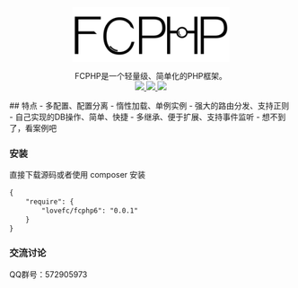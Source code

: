 <p align="center">
    <img src="logo.png" width="280" alt="FCPHP" align="center" />
</p>
<p align="center">
     FCPHP是一个轻量级、简单化的PHP框架。<br />
	<a href="">
	    <img src="https://img.shields.io/badge/license-Apache-blue" />
	</a>
	<a href="">
	    <img src="https://img.shields.io/badge/fcphp-v6.0.0-red" />
	</a>
	<a href="">
	    <img src="https://img.shields.io/badge/php->%3D%207.0.0-brightgreen" />
	</a>
</p>
## 特点
- 多配置、配置分离
- 惰性加载、单例实例
- 强大的路由分发、支持正则
- 自己实现的DB操作、简单、快捷
- 多继承、便于扩展、支持事件监听
- 想不到了，看案例吧

### 安装

直接下载源码或者使用 composer 安装

````
{
    "require": {
        "lovefc/fcphp6": "0.0.1"
    }		
}
````

### 交流讨论

QQ群号：572905973


